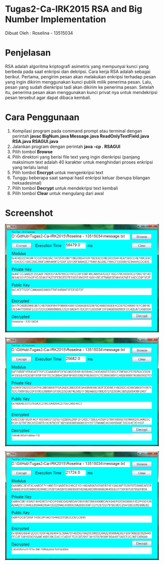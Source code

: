 # Tugas2-Ca-IRK2015 RSA and Big Number Implementation

Dibuat Oleh : Roselina - 13515034

# Penjelasan

RSA adalah algoritma kriptografi asimetris yang mempunyai kunci yang berbeda pada saat enkripsi dan dekripsi. Cara kerja RSA adalah sebagai berikut. Pertama, pengirim pesan akan melakukan enkripsi terhadap pesan yang ingin dikirim menggunakan kunci publik milik penerima pesan. Lalu, pesan yang sudah dienkripsi tadi akan dikirim ke penerima pesan. Setelah itu, penerima pesan akan menggunakan kunci privat nya untuk mendekripsi pesan tersebut agar dapat dibaca kembali.

# Cara Penggunaan

1. Kompilasi program pada command prompt atau terminal dengan perintah **javac BigNum.java Message.java ReadOnlyTextField.java RSA.java RSAGUI.java**
2. Jalankan program dengan perintah **java -cp . RSAGUI**
3. Pilih tombol **Browse**
4. Pilih direktori yang berisi file text yang ingin dienkripsi (panjang maksimum text adalah 40 karakter untuk menghindari proses enkripsi yang terlalu lama)
5. Pilih tombol **Encrypt** untuk mengenkripsi text
6. Tunggu beberapa saat sampai hasil enkripsi keluar (berupa bilangan heksadesimal)
7. Pilih tombol **Decrypt** untuk mendekripsi text kembali
8. Pilih tombol **Clear** untuk mengulang dari awal

# Screenshot

![alt text](Roselina%20-%2013515034/Screenshot/screenshot1.png?raw=true "Screenshot 1")

![alt text](Roselina%20-%2013515034/Screenshot/screenshot2.png?raw=true "Screenshot 2")

![alt text](Roselina%20-%2013515034/Screenshot/screenshot3.png?raw=true "Screenshot 3")
